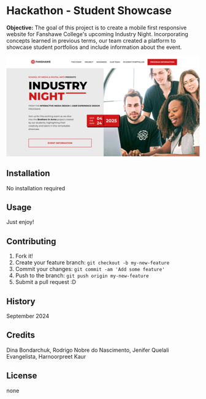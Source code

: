 # Hackathon - Student Showcase

**Objective:** The goal of this project is to create a mobile first responsive website for Fanshawe College's upcoming Industry Night. Incorporating concepts learned in previous terms, our team created a platform to showcase student portfolios and include information about the event.

![Website Photo](images/readme_picture.png)

## Installation
No installation required

## Usage
Just enjoy!

## Contributing
1. Fork it!
2. Create your feature branch: `git checkout -b my-new-feature`
3. Commit your changes: `git commit -am 'Add some feature'`
4. Push to the branch: `git push origin my-new-feature`
5. Submit a pull request :D

## History

September 2024

## Credits
Dina Bondarchuk, Rodrigo Nobre do Nascimento, Jenifer Quelali Evangelista, Harnoorpreet Kaur

## License
none